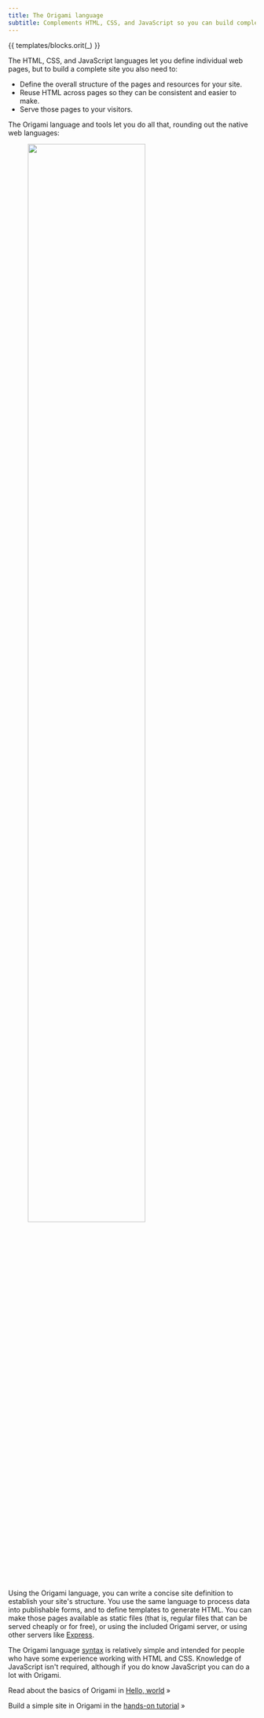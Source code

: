 ```yaml
---
title: The Origami language
subtitle: Complements HTML, CSS, and JavaScript so you can build complete websites
---
```


{{ templates/blocks.orit(_) }}

The HTML, CSS, and JavaScript languages let you define individual web pages, but to build a complete site you also need to:

- Define the overall structure of the pages and resources for your site.
- Reuse HTML across pages so they can be consistent and easier to make.
- Serve those pages to your visitors.

The Origami language and tools let you do all that, rounding out the native web languages:

<figure>
  <img src="/assets/illustrations/roles.svg" style="width: 75%;">
</figure>

Using the Origami language, you can write a concise site definition to establish your site's structure. You use the same language to process data into publishable forms, and to define templates to generate HTML. You can make those pages available as static files (that is, regular files that can be served cheaply or for free), or using the included Origami server, or using other servers like [Express](https://expressjs.com/).

The Origami language [syntax](syntax.html) is relatively simple and intended for people who have some experience working with HTML and CSS. Knowledge of JavaScript isn't required, although if you do know JavaScript you can do a lot with Origami.

Read about the basics of Origami in [Hello, world](hello.html) »

Build a simple site in Origami in the [hands-on tutorial](tutorial.html) »
